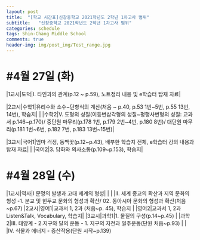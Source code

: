 ```yaml
---
layout: post
title:  "[학교 시간표]신창중학교 2021학년도 2학년 1차고사 범위"
subtitle:   "신창중학교 2021학년도 2학년 1차고사 범위"
categories: schedule
tags: Shin-Chang Middle School
comments: true
header-img: img/post_img/Test_range.jpg
---
```



#4월 27일 (화)
======

|1교시|도덕|I. 타인과의 관계(p.12 ~ p.59), 노트정리 내용 및 e학습터 탑재 자료|


|2교시|수학1|유리수와 소수~단항식의 계산(처음 ~ p.40, p.53 1번~5번, p.55 13번, 14번), 학습지|
|     |수학2|V. 도형의 성질(이등변삼각형의 성질~평행사변형의 성질: 교과서 p.146~p.170)/ 중단원 마무리(p.178 1번, p.179 2번~4번, p.180 8번)/ 대단원 마무리(p.181 1번~6번, p.182 7번, p.183 13번~15번)|


|3교시|국어1|엄마 걱정, 동백꽃(p.12~p.43), 배부한 학습지 전체, e학습터 강의 내용과 탑재 자료|
|     |국어2|3. 담화와 의사소통(p.109~p.153), 학습지|







#4월 28일 (수)
======
|1교시|역사|I 문명의 발생과 고대 세계의 형성|
|     |    |II. 세계 종교의 확산과 지역 문화의 형성 -1. 분교 및 힌두교 문화의 형성과 확산/ 02. 동아시아 문화의 형성과 확산(처음~p.67)
|2교시|영어1|교과서 1, 2과 (처음~p. 45), 학습지
|     |영어2|교과서 1, 2과 Listen&Talk, Vocabulary, 학습지|
|3교시|과학1|1. 물질의 구성(p.14~p.45)
|     |과학2|III. 태양계 - 2.지구와 달의 운동 - 1. 지구의 자전과 일주운동(단원 처음~p.93)
|     |     |IV. 식물과 에너지 - 증산작용(단원 시작~p.139)

